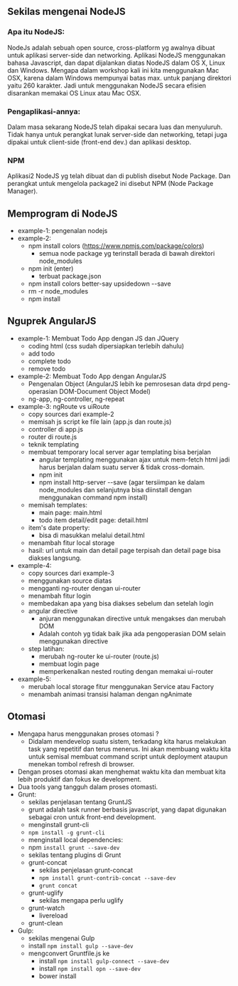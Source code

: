 ## Sekilas mengenai NodeJS

### Apa itu NodeJS:

NodeJs adalah sebuah open source, cross-platform yg awalnya dibuat untuk aplikasi server-side dan networking.
Aplikasi NodeJS menggunakan bahasa Javascript, dan dapat dijalankan diatas NodeJS dalam OS X, Linux dan Windows.
Mengapa dalam workshop kali ini kita menggunakan Mac OSX, karena dalam Windows mempunyai batas max. untuk panjang direktori yaitu 260 karakter. Jadi untuk menggunakan NodeJS secara efisien disarankan memakai OS Linux atau Mac OSX.

### Pengaplikasi-annya:

Dalam masa sekarang NodeJS telah dipakai secara luas dan menyuluruh. Tidak hanya untuk perangkat lunak server-side dan networking, tetapi juga dipakai untuk client-side (front-end dev.) dan aplikasi desktop.

### NPM

Aplikasi2 NodeJS yg telah dibuat dan di publish disebut Node Package. Dan perangkat untuk mengelola package2 ini disebut NPM (Node Package Manager).

## Memprogram di NodeJS
- example-1: pengenalan nodejs
- example-2:
	- npm install colors (https://www.npmjs.com/package/colors)
		- semua node package yg terinstall berada di bawah direktori node_modules
	- npm init (enter)
		- terbuat package.json
	- npm install colors better-say upsidedown --save
	- rm -r node_modules
	- npm install

## Nguprek AngularJS
- example-1: Membuat Todo App dengan JS dan JQuery
	- coding html (css sudah dipersiapkan terlebih dahulu)
	- add todo
	- complete todo
	- remove todo
- example-2: Membuat Todo App dengan AngularJS
	- Pengenalan Object (AngularJS lebih ke pemrosesan data drpd peng-operasian DOM-Document Object Model)
	- ng-app, ng-controller, ng-repeat
- example-3: ngRoute vs uiRoute
	- copy sources dari example-2
	- memisah js script ke file lain (app.js dan route.js)
	- controller di app.js
	- router di route.js
	- teknik templating
	- membuat temporary local server agar templating bisa berjalan
		- angular templating menggunakan ajax untuk mem-fetch html jadi harus berjalan dalam suatu server & tidak cross-domain.
		- npm init
		- npm install http-server --save 
			(agar tersiimpan ke dalam node_modules dan selanjutnya bisa diinstall dengan menggunakan command npm install)
	- memisah templates:
		- main page: main.html
		- todo item detail/edit page: detail.html
	- item's date property:
		- bisa di masukkan melalui detail.html
	- menambah fitur local storage
	- hasil: url untuk main dan detail page terpisah dan detail page bisa diakses langsung.
- example-4:
	- copy sources dari example-3
	- menggunakan source diatas
	- mengganti ng-router dengan ui-router
	- menambah fitur login
	- membedakan apa yang bisa diakses sebelum dan setelah login
	- angular directive
		- anjuran menggunakan directive untuk mengakses dan merubah DOM
		- Adalah contoh yg tidak baik jika ada pengoperasian DOM selain menggunakan directive
	- step latihan:
		- merubah ng-router ke ui-router (route.js)
		- membuat login page
		- memperkenalkan nested routing dengan memakai ui-router
- example-5:
	- merubah local storage fitur menggunakan Service atau Factory
	- menambah animasi transisi halaman dengan ngAnimate

## Otomasi
 - Mengapa harus menggunakan proses otomasi ?
	- Didalam mendevelop suatu sistem, terkadang kita harus melakukan task yang repetitif dan terus menerus. Ini akan membuang waktu kita untuk semisal membuat command script untuk deployment ataupun menekan tombol refresh di browser.
  - Dengan proses otomasi akan menghemat waktu kita dan membuat kita lebih produktif dan fokus ke development.
 - Dua tools yang tangguh dalam proses otomasti.
 - Grunt:
 	- sekilas penjelasan tentang GruntJS
	 - grunt adalah task runner berbasis javascript, yang dapat digunakan sebagai cron untuk front-end development.
 	- menginstall grunt-cli 
 	 - `npm install -g grunt-cli`
 	- menginstall local dependencies:
 	 - npm `install grunt --save-dev`
 	- sekilas tentang plugins di Grunt
 	- grunt-concat
 		- sekilas penjelasan grunt-concat
 		- `npm install grunt-contrib-concat --save-dev`
 		- `grunt concat`
 	- grunt-uglify
 		- sekilas mengapa perlu uglify
 	- grunt-watch
 		- livereload
 	- grunt-clean
 - Gulp: 
 	- sekilas mengenai Gulp
 	- install `npm install gulp --save-dev`
 	- mengconvert Gruntfile.js ke 
		- install `npm install gulp-connect --save-dev`
		- install `npm install opn --save-dev`
		- bower install
